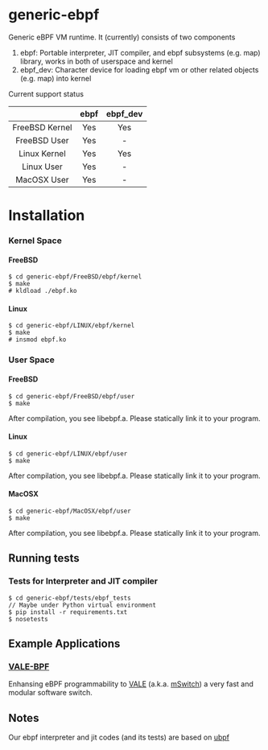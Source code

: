 # generic-ebpf
Generic eBPF VM runtime. It (currently) consists of two components

1. ebpf: Portable interpreter, JIT compiler, and ebpf subsystems (e.g. map) library, works in both of userspace and kernel
2. ebpf_dev: Character device for loading ebpf vm or other related objects (e.g. map) into kernel

Current support status

|                |ebpf                |ebpf_dev            |
|:--------------:|:------------------:|:------------------:|
|FreeBSD Kernel  |Yes                 |Yes                 |
|FreeBSD User    |Yes                 |-                   |
|Linux Kernel    |Yes                 |Yes                 |
|Linux User      |Yes                 |-                   |
|MacOSX User     |Yes                 |-                   |


# Installation

### Kernel Space

#### FreeBSD

```
$ cd generic-ebpf/FreeBSD/ebpf/kernel
$ make
# kldload ./ebpf.ko
```

#### Linux

```
$ cd generic-ebpf/LINUX/ebpf/kernel
$ make
# insmod ebpf.ko
```

### User Space

#### FreeBSD

```
$ cd generic-ebpf/FreeBSD/ebpf/user
$ make
```

After compilation, you see libebpf.a. Please statically link it to your program.
#### Linux

```
$ cd generic-ebpf/LINUX/ebpf/user
$ make
```

After compilation, you see libebpf.a. Please statically link it to your program.

#### MacOSX

```
$ cd generic-ebpf/MacOSX/ebpf/user
$ make
```

After compilation, you see libebpf.a. Please statically link it to your program.

## Running tests

### Tests for Interpreter and JIT compiler
```
$ cd generic-ebpf/tests/ebpf_tests
// Maybe under Python virtual environment
$ pip install -r requirements.txt
$ nosetests
```

## Example Applications

### [VALE-BPF](https://github.com/YutaroHayakawa/vale-bpf)

Enhansing eBPF programmability to [VALE](http://info.iet.unipi.it/~luigi/papers/20121026-vale.pdf)
(a.k.a. [mSwitch](https://pdfs.semanticscholar.org/ec44/8ceb3e05b9222113366dace9fdd2a62322de.pdf))
 a very fast and modular software switch.
 
## Notes
Our ebpf interpreter and jit codes (and its tests) are based on [ubpf](https://github.com/iovisor/ubpf)
